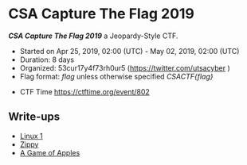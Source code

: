 # CSA Capture The Flag 2019

***CSA Capture The Flag 2019***  a Jeopardy-Style CTF.
* Started on Apr 25, 2019, 02:00 (UTC) - May 02, 2019, 02:00 (UTC)
* Duration: 8 days
* Organized: 53cur17y4f73rh0ur5 (https://twitter.com/utsacyber )
* Flag format: *flag* unless otherwise specified *CSACTF{flag}*

- CTF Time https://ctftime.org/event/802

## Write-ups

* [Linux 1](https://github.com/1r0dm480/CTF-Wr1T3uPs/tree/master/CSACTF19/misc/linux1)
* [Zippy](https://github.com/1r0dm480/CTF-Wr1T3uPs/tree/master/CSACTF19/forensics/Zippy)
* [A Game of Apples](https://github.com/1r0dm480/CTF-Wr1T3uPs/tree/master/CSACTF19/misc/a_game_of_apples)
